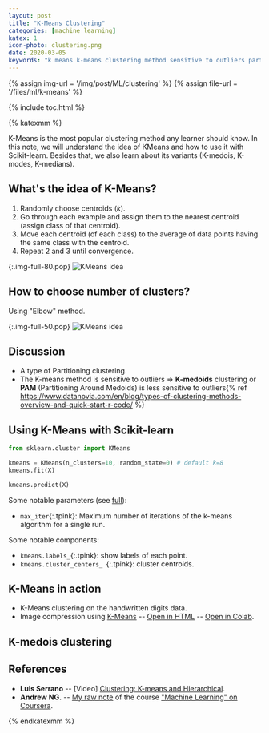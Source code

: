 ```yaml
---
layout: post
title: "K-Means Clustering"
categories: [machine learning]
katex: 1
icon-photo: clustering.png
date: 2020-03-05
keywords: "k means k-means clustering method sensitive to outliers partitioning clustering cluster k-medoids k medoids PAM oartitioning around medoids handwritten digits data Luis Serrano Andrew NG elbow method number of clusters k-medoids k modes k-modes k-medians k median"
---
```


{% assign img-url = '/img/post/ML/clustering' %}
{% assign file-url = '/files/ml/k-means' %}

{% include toc.html %}

{% katexmm %}

K-Means is the most popular clustering method any learner should know. In this note, we will understand the idea of KMeans and how to use it with Scikit-learn. Besides that, we also learn about its variants (K-medois, K-modes, K-medians).

## What's the idea of K-Means?

1. Randomly choose centroids ($k$).
2. Go through each example and assign them to the nearest centroid (assign class of that centroid).
3. Move each centroid (of each class) to the average of data points having the same class with the centroid.
4. Repeat 2 and 3 until convergence.

{:.img-full-80.pop}
![KMeans idea]({{img-url}}/kmeans-idea.png)

## How to choose number of clusters?

Using "Elbow" method.

{:.img-full-50.pop}
![KMeans idea]({{img-url}}/kmeans-elbow.png)

## Discussion

- A type of Partitioning clustering.
- The K-means method is sensitive to outliers ⇒ **K-medoids** clustering or **PAM** (Partitioning Around Medoids) is less sensitive to outliers{% ref https://www.datanovia.com/en/blog/types-of-clustering-methods-overview-and-quick-start-r-code/ %}

## Using K-Means with Scikit-learn

~~~ python
from sklearn.cluster import KMeans

kmeans = KMeans(n_clusters=10, random_state=0) # default k=8
kmeans.fit(X)

kmeans.predict(X)
~~~

Some notable parameters (see [full](https://scikit-learn.org/stable/modules/generated/sklearn.cluster.KMeans.html)):

- `max_iter`{:.tpink}: Maximum number of iterations of the k-means algorithm for a single run.

Some notable components:

- `kmeans.labels_`{:.tpink}: show labels of each point.
- `kmeans.cluster_centers_ `{:.tpink}: cluster centroids.


## K-Means in action 

- K-Means clustering on the handwritten digits data.
- Image compression using [K-Means]({{site.url}}{{site.baseurl}}/k-means-clustering) -- [Open in HTML](https://dinhanhthi.com/github-html?https://github.com/dinhanhthi/data-science-learning/blob/master/mini-projects/notebook_in_html/K_Means_image_compression.html) -- [Open in Colab](https://colab.research.google.com/github/dinhanhthi/data-science-learning/blob/master/mini-projects/K_Means_image_compression.ipynb).


## K-medois clustering




## References

- **Luis Serrano** -- [Video] [Clustering: K-means and Hierarchical](https://www.youtube.com/watch?v=QXOkPvFM6NU).
- **Andrew NG.** -- [My raw note](https://rawnote.dinhanhthi.com//machine-learning-coursera-8#k-means-algorithm) of the course ["Machine Learning" on Coursera](https://www.coursera.org/learn/machine-learning/).

{% endkatexmm %}
